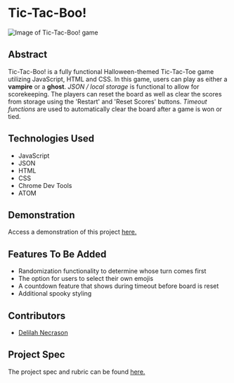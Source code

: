 # Tic-Tac-Boo!

![Image of Tic-Tac-Boo! game](https://user-images.githubusercontent.com/74752738/135184701-b27c9345-5f41-479a-9f0e-c52d264aa000.png)


## Abstract

Tic-Tac-Boo! is a fully functional Halloween-themed Tic-Tac-Toe game utilizing JavaScript, HTML and CSS. In this game, users can play as either a __vampire__ or a __ghost__. *JSON / local storage* is functional to allow for scorekeeping. The players can reset the board as well as clear the scores from storage using the 'Restart' and 'Reset Scores' buttons. *Timeout functions* are used to automatically clear the board after a game is won or tied.

## Technologies Used

- JavaScript
- JSON
- HTML
- CSS
- Chrome Dev Tools
- ATOM

## Demonstration

Access a demonstration of this project [here.](https://media.giphy.com/media/dBXSWxu55iiRIzwXYz/giphy.gif?cid=790b761171e20b16c672fce253d0505794b111aa4243b103&rid=giphy.gif&ct=g)

## Features To Be Added

- Randomization functionality to determine whose turn comes first
- The option for users to select their own emojis
- A countdown feature that shows during timeout before board is reset
- Additional spooky styling

## Contributors

- [Delilah Necrason](https://github.com/delilahrois)

## Project Spec

The project spec and rubric can be found [here.](https://frontend.turing.edu/projects/module-1/tic-tac-toe-solo.html)
